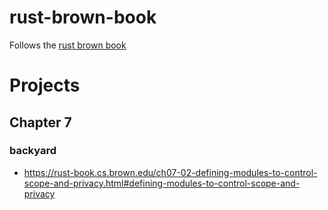 # rust-brown-book
Follows the [rust brown book](https://rust-book.cs.brown.edu/experiment-intro.html)

# Projects
## Chapter 7 
### backyard
- https://rust-book.cs.brown.edu/ch07-02-defining-modules-to-control-scope-and-privacy.html#defining-modules-to-control-scope-and-privacy